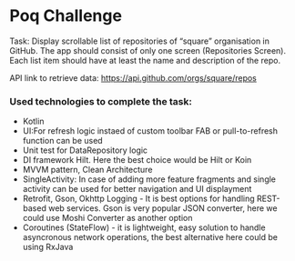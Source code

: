 # Poq Challenge
Task: Display scrollable list of repositories of “square” organisation in GitHub. The app should consist of only one screen (Repositories Screen).
Each list item should have at least the name and description of the repo.

API link to retrieve data: https://api.github.com/orgs/square/repos

### Used technologies to complete the task:
- Kotlin
- UI:For refresh logic instaed of custom toolbar FAB or pull-to-refresh function can be used
- Unit test for DataRepository logic
- DI framework Hilt. Here the best choice would be Hilt or Koin
- MVVM pattern, Clean Architecture
- SingleActivity: In case of adding more feature fragments and single activity can be used for better navigation and UI displayment
- Retrofit, Gson, Okhttp Logging - It is best options for handling REST-based web services. Gson is very popular JSON converter, here we could use Moshi Converter as another option 
- Coroutines (StateFlow) - it is lightweight, easy solution to handle asyncronous network operations, the best alternative here could be using RxJava
